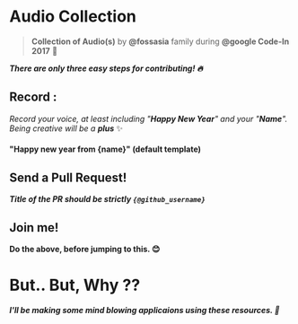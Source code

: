 # Audio Collection
> **Collection of Audio(s)** by **@fossasia** family during **@google Code-In 2017** :musical_note:

***There are only three easy steps for contributing! :fire:***

## Record : 

*Record your voice, at least including "**Happy New Year**" and your "**Name**". Being creative will be a **plus*** :sparkles:

#### "Happy new year from {name}" (default template)

## Send a Pull Request!

***Title of the PR should be strictly `{@github_username}`***


## Join me!
**Do the above, before jumping to this. :blush:**



# But.. But, Why ??

***I'll be making some mind blowing applicaions using these resources. :rocket:***
